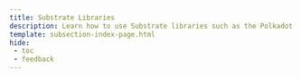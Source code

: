 ```yaml
---
title: Substrate Libraries
description: Learn how to use Substrate libraries such as the Polkadot.js API to send transactions (extrinsics) and interact with an network's Substrate-layer.
template: subsection-index-page.html
hide: 
 - toc
 - feedback
---
```

